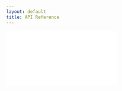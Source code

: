 ```yaml
---
layout: default
title: API Reference
---
```

<iframe class="docs-iframe" src="{{site.url}}{{site.baseurl}}/docs/np-writer/3.8.0/" border="0" frameborder="0"></iframe>
